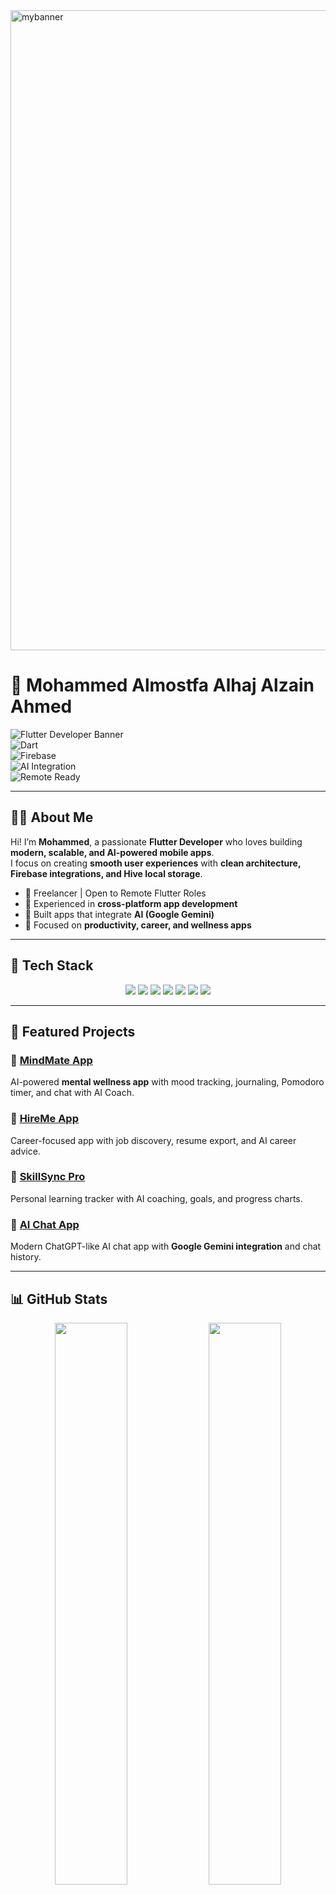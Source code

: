 <!-- Banner -->

<img width="1536" height="1024" alt="mybanner" src="https://github.com/user-attachments/assets/68d0cbb1-36eb-4b38-a075-a525ae199b5d" />

# 🌟 Mohammed Almostfa Alhaj Alzain Ahmed  

![Flutter Developer Banner](https://img.shields.io/badge/Flutter%20Developer-%F0%9F%9A%80-blue?style=for-the-badge)  
![Dart](https://img.shields.io/badge/Dart-0175C2?style=for-the-badge&logo=dart&logoColor=white)  
![Firebase](https://img.shields.io/badge/Firebase-FFCA28?style=for-the-badge&logo=firebase&logoColor=black)  
![AI Integration](https://img.shields.io/badge/AI%20Integration-%F0%9F%A4%96-purple?style=for-the-badge)  
![Remote Ready](https://img.shields.io/badge/Remote%20Developer-%F0%9F%8C%90-green?style=for-the-badge)  

---

## 👨‍💻 About Me  

Hi! I’m **Mohammed**, a passionate **Flutter Developer** who loves building **modern, scalable, and AI-powered mobile apps**.  
I focus on creating **smooth user experiences** with **clean architecture, Firebase integrations, and Hive local storage**.  

- 🚀 Freelancer | Open to Remote Flutter Roles  
- 🎯 Experienced in **cross-platform app development**  
- 🤖 Built apps that integrate **AI (Google Gemini)**  
- 📱 Focused on **productivity, career, and wellness apps**  

---

## 🚀 Tech Stack  

<p align="center">
  <img src="https://img.shields.io/badge/Dart-0175C2?style=for-the-badge&logo=dart&logoColor=white"/>
  <img src="https://img.shields.io/badge/Flutter-02569B?style=for-the-badge&logo=flutter&logoColor=white"/>
  <img src="https://img.shields.io/badge/Firebase-FFCA28?style=for-the-badge&logo=firebase&logoColor=black"/>
  <img src="https://img.shields.io/badge/Bloc-25A162?style=for-the-badge"/>
  <img src="https://img.shields.io/badge/Hive-FFCA28?style=for-the-badge"/>
  <img src="https://img.shields.io/badge/Provider-02569B?style=for-the-badge"/>
  <img src="https://img.shields.io/badge/REST%20API-009688?style=for-the-badge"/>
</p>  

---

## 📂 Featured Projects  

### 📱 [MindMate App](https://github.com/shidos5/mindmate)  
AI-powered **mental wellness app** with mood tracking, journaling, Pomodoro timer, and chat with AI Coach.  

### 💼 [HireMe App](https://github.com/shidos5/hireme)  
Career-focused app with job discovery, resume export, and AI career advice.  

### 🎯 [SkillSync Pro](https://github.com/shidos5/skillsync)  
Personal learning tracker with AI coaching, goals, and progress charts.  

### 🤖 [AI Chat App](https://github.com/shidos5/ai_chat_app)  
Modern ChatGPT-like AI chat app with **Google Gemini integration** and chat history.  

---

## 📊 GitHub Stats  

<p align="center">
  <img src="https://github-readme-stats.vercel.app/api?username=shidos5&show_icons=true&theme=radical" width="48%"/>
  <img src="https://github-readme-stats.vercel.app/api/top-langs/?username=shidos5&layout=compact&theme=radical" width="48%"/>
</p>  

---

## 📫 Contact  

- 📧 Email: **mohammedtamim@gmail.com**  
- 💼 LinkedIn: [linkedin.com/in/mohammed-almustafa-bb78a9320](https://www.linkedin.com/in/mohammed-almustafa-bb78a9320/)  
- 💻 GitHub: [github.com/shidos5](https://github.com/shidos5)  

---

✨ *Always learning, always building!* 🚀  
